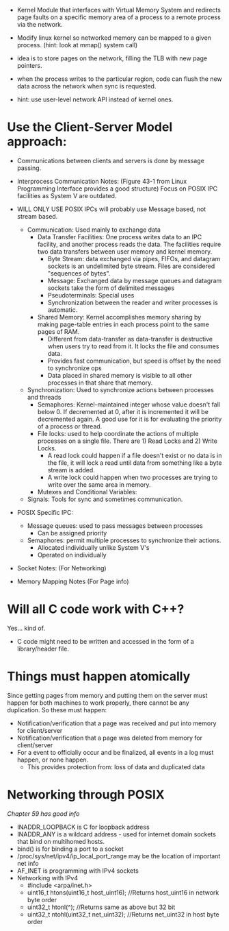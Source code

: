 * Kernel Module that interfaces with Virtual Memory System and redirects page faults on a specific memory area of a process to a remote process via the network.

* Modify linux kernel so networked memory can be mapped to a given process. (hint: look at mmap() system call)

* idea is to store pages on the network, filling the TLB with new page pointers.

* when the process writes to the particular region, code can flush the new data across the network when sync is requested.

* hint: use user-level network API instead of kernel ones.


# Use the Client-Server Model approach:
* Communications between clients and servers is done by message passing.

* Interprocess Communication Notes: (Figure 43-1 from Linux Programming Interface provides a good structure) Focus on POSIX IPC facilities as System V are outdated.
* WILL ONLY USE POSIX IPCs will probably use Message based, not stream based.
    * Communication: Used mainly to exchange data
        * Data Transfer Facilities: One process writes data to an IPC facility, and another process reads the data. The facilities require two data transfers between user memory and kernel memory.
            * Byte Stream: data exchanged via pipes, FIFOs, and datagram sockets is an undelimited byte stream. Files are considered "sequences of bytes".
            * Message: Exchanged data by message queues and datagram sockets take the form of delimited messages
            * Pseudoterminals: Special uses
            * Synchronization between the reader and writer processes is automatic.
        * Shared Memory: Kernel accomplishes memory sharing by making page-table entries in each process point to the same pages of RAM.
            * Different from data-transfer as data-transfer is destructive when users try to read from it. It locks the file and consumes data.
            * Provides fast communication, but speed is offset by the need to synchronize ops
            * Data placed in shared memory is visible to all other processes in that share that memory.
    * Synchronization: Used to synchronize actions between processes and threads
        * Semaphores: Kernel-maintained integer whose value doesn't fall below 0. If decremented at 0, after it is incremented it will be decremented again. A good use for it is for evaluating the priority of a process or thread.
        * File locks: used to help coordinate the actions of multiple processes on a single file. There are 1) Read Locks and 2) Write Locks.
            * A read lock could happen if a file doesn't exist or no data is in the file, it will lock a read until data from something like a byte stream is added.
            * A write lock could happen when two processes are trying to write over the same area in memory.
        * Mutexes and Conditional Variables:
    * Signals: Tools for sync and sometimes communication.

* POSIX Specific IPC:
    * Message queues: used to pass messages between processes
        * Can be assigned priority
    * Semaphores: permit multiple processes to synchronize their actions. 
        * Allocated individually unlike System V's
        * Operated on individually

* Socket Notes: (For Networking)

* Memory Mapping Notes (For Page info)

# Will all C code work with C++?
Yes... kind of.
* C code might need to be written and accessed in the form of a library/header file.

# Things must happen atomically

Since getting pages from memory and putting them on the server must happen for both machines to work properly, there cannot be any duplication. So these must happen:

* Notification/verification that a page was received and put into memory for client/server
* Notification/verification that a page was deleted from memory for client/server
* For a event to officially occur and be finalized, all events in a log must happen, or none happen.
    * This provides protection from: loss of data and duplicated data

# Networking through POSIX

_Chapter 59 has good info_

* INADDR_LOOPBACK is C for loopback address
* INADDR_ANY is a wildcard address - used for internet domain sockets that bind on multihomed hosts.
* bind() is for binding a port to a socket
* /proc/sys/net/ipv4/ip_local_port_range may be the location of important net info
* AF_INET is programming with IPv4 sockets
* Networking with IPv4
    * #include <arpa/inet.h>
    * uint16_t htons(uint16_t host_uint16); //Returns host\_uint16 in network byte order
    * uint32_t htonl(^); //Returns same as above but 32 bit
    * uint32_t ntohl(uint32_t net_uint32); //Returns net\_uint32 in host byte order
    
